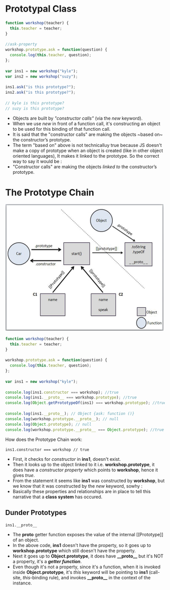 # Prototypal Class

```javascript
function workshop(teacher) {
  this.teacher = teacher;
}

//ask-property
workshop.prototype.ask = function(question) {
  console.log(this.teacher, question);
};

var ins1 = new workshop("kyle");
var ins2 = new workshop("suzy");

ins1.ask("is this prototype?");
ins2.ask("is this prototype?");

// kyle is this prototype? 
// suzy is this prototype?
```
- Objects are built by _"constructor calls"_ (via the _new_ keyword).
- When we use _new_ in front of a function call, it's constructing an object to be used for this binding of that function call.
- It is said that the "constructor calls" are making the objects ~based on~ the constructor’s prototype.
- The term "based on" above is not technicalluy true because JS doesn't make a copy of prototype when an object is created (like in other object oriented languages), It makes it linked to the prototype. So the correct way to say it would be :
- "Constructor calls" are making the objects _linked to_ the constructor’s prototype.

# The Prototype Chain

<img src="protochain.png" width="500px" height="400px">

```javascript
function workshop(teacher) {
  this.teacher = teacher;
}

workshop.prototype.ask = function(question) {
  console.log(this.teacher, question);
};

var ins1 = new workshop("kyle");

console.log(ins1.constructor === workshop); //true
console.log(ins1.__proto__ === workshop.prototype); //true
console.log(Object.getPrototypeOf(ins1) === workshop.prototype); //true

console.log(ins1.__proto__); // Object {ask: function ()}
console.log(workshop.prototype.__proto__); // null
console.log(Object.prototype); // null
console.log(workshop.prototype.__proto__ === Object.prototype); //true
```
How does the Prototype Chain work:

```ins1.constructor === workshop // true```
- First, it checks for _constructor_ in **ins1**, doesn't exist.
- Then it looks up to the object linked to it i.e. **workshop.prototype**, it does have a _constructor property_ which points to **workshop**, hence it gives _true_.
- From the statement it seems like **ins1** was constructed by **workshop**, but we know that it was constructed by the _new_ keyword, sowhy :
- Basically these properties and relationships are in place to tell this narrative that a **class system** has occured.

## Dunder Prototypes

```ins1.__proto__```
- The __proto__ getter function exposes the value of the internal [[Prototype]] of an object. 
- In the above code, **ins1** doesn't have the property, so it goes up to **workshop.prototype** which still doesn't have the property.
- Next it goes up to **Object.prototype**, it does have **\_\_proto\_\_** but it's NOT  a property, it's a **_getter function_**.
- Even though it's not a property, since it's a function, when it is invoked inside **Object.prototype**, it's _this_ keyword will be pointing to **ins1** (call-site, _this_-binding rule), and invokes **\_\_proto\_\_** in the context of the instance.









